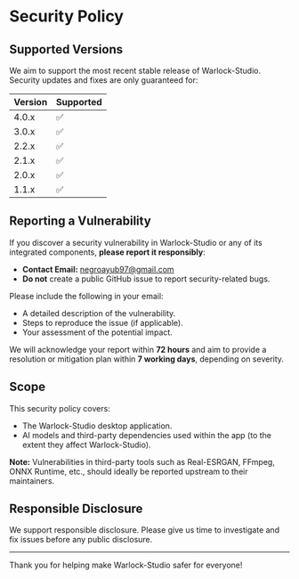 # Security Policy

## Supported Versions

We aim to support the most recent stable release of Warlock-Studio. Security updates and fixes are only guaranteed for:

| Version | Supported |
| ------- | --------- |
| 4.0.x   | ✅        |
| 3.0.x   | ✅        |
| 2.2.x   | ✅        |
| 2.1.x   | ✅        |
| 2.0.x   | ✅        |
| 1.1.x   | ✅        |

## Reporting a Vulnerability

If you discover a security vulnerability in Warlock-Studio or any of its integrated components, **please report it responsibly**:

- **Contact Email:** [negroayub97@gmail.com](mailto:negroayub97@gmail.com)
- **Do not** create a public GitHub issue to report security-related bugs.

Please include the following in your email:

- A detailed description of the vulnerability.
- Steps to reproduce the issue (if applicable).
- Your assessment of the potential impact.

We will acknowledge your report within **72 hours** and aim to provide a resolution or mitigation plan within **7 working days**, depending on severity.

## Scope

This security policy covers:

- The Warlock-Studio desktop application.
- AI models and third-party dependencies used within the app (to the extent they affect Warlock-Studio).

**Note:** Vulnerabilities in third-party tools such as Real-ESRGAN, FFmpeg, ONNX Runtime, etc., should ideally be reported upstream to their maintainers.

## Responsible Disclosure

We support responsible disclosure. Please give us time to investigate and fix issues before any public disclosure.

---

Thank you for helping make Warlock-Studio safer for everyone!
